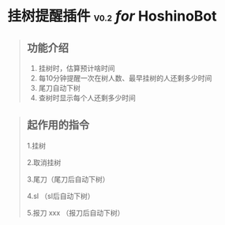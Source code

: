 # 挂树提醒插件 <font size=3>V0.2</font> *for* HoshinoBot<br>

> ## 功能介绍  
> 1. 挂树时，估算预计啥时间
> 2. 每10分钟提醒一次在树人数、最早挂树的人还剩多少时间
> 3. 尾刀自动下树
> 4. 查树时显示每个人还剩多少时间

>##   

>## 起作用的指令  
>1.挂树
>
>2.取消挂树
>
>3.尾刀（尾刀后自动下树）
>
>4.sl （sl后自动下树）
>
>5.报刀 xxx （报刀后自动下树）

<br>  